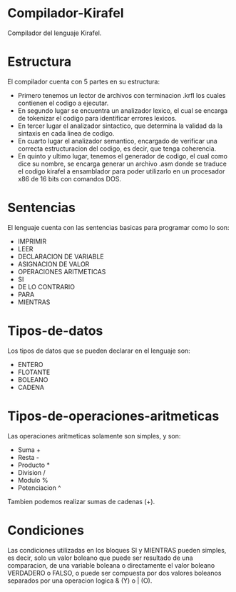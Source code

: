 # Compilador-Kirafel
Compilador del lenguaje Kirafel.

# Estructura
El compilador cuenta con 5 partes en su estructura: 
  * Primero tenemos un lector de archivos con terminacion .krfl los cuales contienen el codigo a ejecutar.
  * En segundo lugar se encuentra un analizador lexico, el cual se encarga de tokenizar el codigo para identificar errores lexicos.
  * En tercer lugar el analizador sintactico, que determina la validad da la sintaxis en cada linea de codigo.
  * En cuarto lugar el analizador semantico, encargado de verificar una correcta estructuracion del codigo, es decir, que tenga coherencia.
  * En quinto y ultimo lugar, tenemos el generador de codigo, el cual como dice su nombre, se encarga generar un archivo .asm donde se traduce el codigo kirafel a ensamblador para poder utilizarlo en un procesador x86 de 16 bits con comandos DOS.

# Sentencias
El lenguaje cuenta con las sentencias basicas para programar como lo son:
  * IMPRIMIR
  * LEER
  * DECLARACION DE VARIABLE
  * ASIGNACION DE VALOR
  * OPERACIONES ARITMETICAS
  * SI
  * DE LO CONTRARIO
  * PARA
  * MIENTRAS

# Tipos-de-datos
Los tipos de datos que se pueden declarar en el lenguaje son:
  * ENTERO
  * FLOTANTE
  * BOLEANO
  * CADENA

# Tipos-de-operaciones-aritmeticas
Las operaciones aritmeticas solamente son simples, y son:
  * Suma +
  * Resta -
  * Producto *
  * Division /
  * Modulo %
  * Potenciacion ^

Tambien podemos realizar sumas de cadenas (+).

# Condiciones
Las condiciones utilizadas en los bloques SI y MIENTRAS pueden simples, es decir, solo un valor boleano que puede ser resultado de una comparacion, de una variable boleana o directamente el valor boleano VERDADERO o FALSO, o puede ser compuesta por dos valores boleanos separados por una operacion logica & (Y) o | (O).
